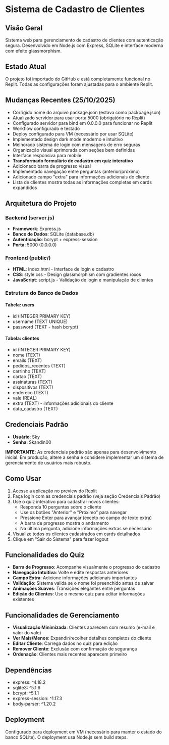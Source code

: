 # Sistema de Cadastro de Clientes

## Visão Geral
Sistema web para gerenciamento de cadastro de clientes com autenticação segura. Desenvolvido em Node.js com Express, SQLite e interface moderna com efeito glassmorphism.

## Estado Atual
O projeto foi importado do GitHub e está completamente funcional no Replit. Todas as configurações foram ajustadas para o ambiente Replit.

## Mudanças Recentes (25/10/2025)
- Corrigido nome do arquivo package.json (estava como packpage.json)
- Atualizado servidor para usar porta 5000 (obrigatório no Replit)
- Configurado servidor para bind em 0.0.0.0 para funcionar no Replit
- Workflow configurado e testado
- Deploy configurado para VM (necessário por usar SQLite)
- Implementado design dark mode moderno e intuitivo
- Melhorado sistema de login com mensagens de erro seguras
- Organização visual aprimorada com seções bem definidas
- Interface responsiva para mobile
- **Transformado formulário de cadastro em quiz interativo**
- Adicionado barra de progresso visual
- Implementado navegação entre perguntas (anterior/próximo)
- Adicionado campo "extra" para informações adicionais do cliente
- Lista de clientes mostra todas as informações completas em cards expandidos

## Arquitetura do Projeto

### Backend (server.js)
- **Framework**: Express.js
- **Banco de Dados**: SQLite (database.db)
- **Autenticação**: bcrypt + express-session
- **Porta**: 5000 (0.0.0.0)

### Frontend (public/)
- **HTML**: index.html - Interface de login e cadastro
- **CSS**: style.css - Design glassmorphism com gradientes roxos
- **JavaScript**: script.js - Validação de login e manipulação de clientes

### Estrutura do Banco de Dados

#### Tabela: users
- id (INTEGER PRIMARY KEY)
- username (TEXT UNIQUE)
- password (TEXT - hash bcrypt)

#### Tabela: clientes
- id (INTEGER PRIMARY KEY)
- nome (TEXT)
- emails (TEXT)
- pedidos_recentes (TEXT)
- carrinho (TEXT)
- cartao (TEXT)
- assinaturas (TEXT)
- dispositivos (TEXT)
- endereco (TEXT)
- vale (REAL)
- extra (TEXT) - informações adicionais do cliente
- data_cadastro (TEXT)

## Credenciais Padrão
- **Usuário**: Sky
- **Senha**: Skandin00

**IMPORTANTE**: As credenciais padrão são apenas para desenvolvimento inicial. Em produção, altere a senha e considere implementar um sistema de gerenciamento de usuários mais robusto.

## Como Usar

1. Acesse a aplicação no preview do Replit
2. Faça login com as credenciais padrão (veja seção Credenciais Padrão)
3. Use o quiz interativo para cadastrar novos clientes:
   - Responda 10 perguntas sobre o cliente
   - Use os botões "Anterior" e "Próximo" para navegar
   - Pressione Enter para avançar (exceto no campo de texto extra)
   - A barra de progresso mostra o andamento
   - Na última pergunta, adicione informações extras se necessário
4. Visualize todos os clientes cadastrados em cards detalhados
5. Clique em "Sair do Sistema" para fazer logout

## Funcionalidades do Quiz
- **Barra de Progresso**: Acompanhe visualmente o progresso do cadastro
- **Navegação Intuitiva**: Volte e edite respostas anteriores
- **Campo Extra**: Adicione informações adicionais importantes
- **Validação**: Sistema valida se o nome foi preenchido antes de salvar
- **Animações Suaves**: Transições elegantes entre perguntas
- **Edição de Clientes**: Use o mesmo quiz para editar informações existentes

## Funcionalidades de Gerenciamento
- **Visualização Minimizada**: Clientes aparecem com resumo (e-mail e valor do vale)
- **Ver Mais/Menos**: Expandir/recolher detalhes completos do cliente
- **Editar Cliente**: Carrega dados no quiz para edição
- **Remover Cliente**: Exclusão com confirmação de segurança
- **Ordenação**: Clientes mais recentes aparecem primeiro

## Dependências
- express: ^4.18.2
- sqlite3: ^5.1.6
- bcrypt: ^5.1.1
- express-session: ^1.17.3
- body-parser: ^1.20.2

## Deployment
Configurado para deployment em VM (necessário para manter o estado do banco SQLite). O deployment usa Node.js sem build steps.
